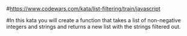 #https://www.codewars.com/kata/list-filtering/train/javascript

#In this kata you will create a function that takes a list of non-negative integers and strings and returns a new list with the strings filtered out.